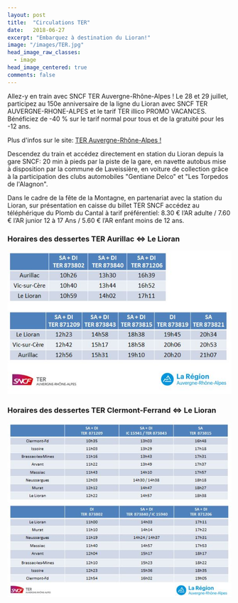 ```yaml
---
layout: post
title:  "Circulations TER"
date:   2018-06-27
excerpt: "Embarquez à destination du Lioran!"
image: "/images/TER.jpg"
head_image_raw_classes:
  - image
head_image_centered: true
comments: false
---
```


Allez-y en train avec SNCF TER Auvergne-Rhône-Alpes !
Le 28 et 29 juillet, participez au 150e anniversaire de la ligne du Lioran avec SNCF TER AUVERGNE-RHONE-ALPES et le tarif TER illico PROMO VACANCES. Bénéficiez de -40 % sur le tarif normal pour tous et de la gratuité pour les -12 ans.

Plus d'infos sur le site: [TER Auvergne-Rhône-Alpes !](https://goo.gl/3XjgWe)

Descendez du train et accédez directement en station du Lioran depuis la gare SNCF: 20 min à pieds par la piste de la gare, en navette autobus mise à disposition par la commune de Laveissière, en voiture de collection grâce à la participation des clubs automobiles "Gentiane Delco" et "Les Torpedos de l'Alagnon".

Dans le cadre de la fête de la Montagne, en partenariat avec la station du Lioran, sur présentation en caisse du billet TER SNCF accédez au téléphérique du Plomb du Cantal à tarif préférentiel: 8.30 € l’AR adulte / 7.60 € l’AR junior 12 à 17 Ans / 5.60 € l’AR enfant moins de 12 ans.

### Horaires des dessertes TER Aurillac <=> Le Lioran

![horaires TER](/images/teraurillaclelioran.JPG)

### Horaires des dessertes TER Clermont-Ferrand <=> Le Lioran

![horaires TER](/images/terclermontlelioran.JPG)
